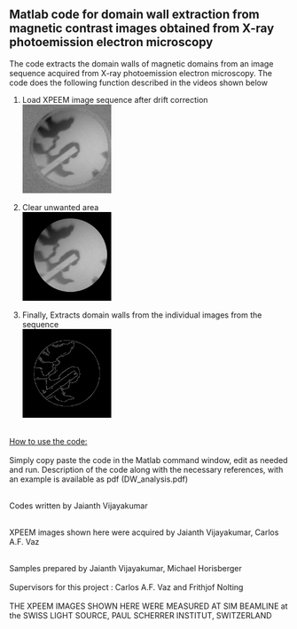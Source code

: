 Matlab code for domain wall extraction from magnetic contrast images obtained from X-ray photoemission electron microscopy
--------------------------------------------------------------------------------------------------------------------------
The code extracts the domain walls of magnetic domains from an image sequence acquired from X-ray photoemission electron microscopy. The code does the following function described in the videos shown below
1. Load XPEEM image sequence after drift correction<br>
<IMG SRC="i161204_084_Original.gif" height="160" width="160"><br>
  
2. Clear unwanted area<br>
<IMG SRC="i161204_084_DIV_Clear_out.gif" height="160" width="160"><br>

3. Finally, Extracts domain walls from the individual images from the sequence<br>
<IMG SRC="edges_02112018.gif" height="160" width="160"><br>

<br>
<u>How to use the code:</u><br>
<br>
Simply copy paste the code in the Matlab command window, edit as needed and run.
Description of the code along with the necessary references, with an example is available as pdf (DW_analysis.pdf)<br>
<br>


Codes written by Jaianth Vijayakumar<br>
<br>

XPEEM images shown here were acquired by Jaianth Vijayakumar, Carlos A.F. Vaz<br>
<br>

Samples prepared by Jaianth Vijayakumar, Michael Horisberger<br>
<br>
Supervisors for this project : Carlos A.F. Vaz and Frithjof Nolting<br>
<br>
THE XPEEM IMAGES SHOWN HERE WERE MEASURED AT SIM BEAMLINE at the SWISS LIGHT SOURCE,
PAUL SCHERRER INSTITUT, SWITZERLAND<br>
